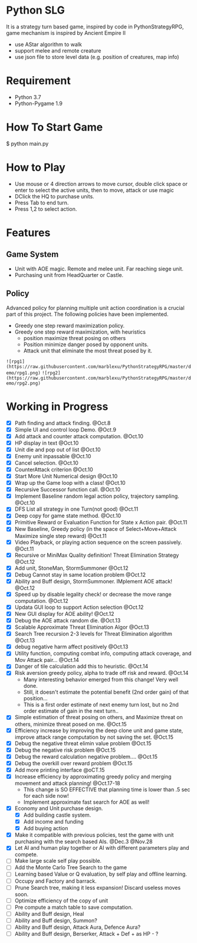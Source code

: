 # Python SLG
It is a strategy turn based game, inspired by code in PythonStrategyRPG, game mechanism is inspired by Ancient Empire II
* use AStar algorithm to walk
* support melee and remote creature
* use json file to store level data (e.g. position of creatures, map info)

# Requirement
* Python 3.7
* Python-Pygame 1.9

# How To Start Game
$ python main.py

# How to Play
* Use mouse or 4 direction arrows to move cursor, double click space or enter to select the active units, then to move, attack or use magic
* DClick the HQ to purchase units. 
* Press Tab to end turn.
* Press 1,2 to select action.  

# Features
## Game System
* Unit with AOE magic. Remote and melee unit. Far reaching siege unit. 
* Purchasing unit from HeadQuarter or Castle. 

 
## Policy
Advanced policy for planning multiple unit action coordination is a crucial part of this project. The following policies have been implemented. 

* Greedy one step reward maximization policy. 
* Greedy one step reward maximization, with heuristics
    * position maximize threat posing on others
    * Position minimize danger posed by opponent units.
    * Attack unit that eliminate the most threat posed by it. 

`![rpg1](https://raw.githubusercontent.com/marblexu/PythonStrategyRPG/master/demo/rpg1.png)`
`![rpg2](https://raw.githubusercontent.com/marblexu/PythonStrategyRPG/master/demo/rpg2.png)`


# Working in Progress

- [x] Path finding and attack finding. @Oct.8
- [x] Simple UI and control loop Demo. @Oct.9
- [x] Add attack and counter attack computation. @Oct.10 
- [x] HP display in text @Oct.10
- [x] Unit die and pop out of list @Oct.10
- [x] Enemy unit inpassable @Oct.10
- [x] Cancel selection. @Oct.10
- [x] CounterAttack criterion @Oct.10
- [x] Start More Unit Numerical design @Oct.10
- [x] Wrap up the Game loop with a class! @Oct.10
- [x] Recursive Successor function call. @Oct.10
- [x] Implement Baseline random legal action policy, trajectory sampling. @Oct.10
- [x] DFS List all strategy in one Turn(not good) @Oct.11
- [x] Deep copy for game state method.  @Oct.10
- [x] Primitive Reward or Evaluation Function for State x Action pair. @Oct.11
- [x] New Baseline, Greedy policy (in the space of Select+Move+Attack Maximize single step reward) @Oct.11
- [x] Video Playback, or playing action sequence on the screen passively. @Oct.11
- [x] Recursive or MiniMax Quality definition! Threat Elimination Strategy @Oct.12
- [x] Add unit, StoneMan, StormSummoner @Oct.12
- [x] Debug Cannot stay in same location problem @Oct.12
- [x] Ability and Buff design, StormSummoner. IMplement AOE attack! @Oct.12
- [x] Speed up by disable legality check! or decrease the move range computation.  @Oct.12
- [x] Updata GUI loop to support Action selection @Oct.12
- [x] New GUI display for AOE ability!  @Oct.12
- [x] Debug the AOE attack random die. @Oct.13
- [x] Scalable Approximate Threat Elimination Algor @Oct.13
- [x] Search Tree recursion 2-3 levels for Threat Elimination algorithm @Oct.13
- [x] debug negative harm affect positively @Oct.13
- [x] Utility function, computing combat info, computing attack coverage, and Mov Attack pair... @Oct.14
- [x] Danger of tile calculation add this to heuristic. @Oct.14
- [x] Risk aversion greedy policy, alpha to trade off risk and reward.  @Oct.14
    * Many interesting behavior emerged from this change! Very well done. 
    * Still, it doesn't estimate the potential benefit (2nd order gain) of that position... 
    * This is a first order estimate of next enemy turn lost, but no 2nd order estimate of gain in the next turn..
- [x] Simple estimation of threat posing on others, and Maximize threat on others, minimize threat posed on me. @Oct.15
- [x] Efficiency increase by improving the deep clone unit and game state, improve attack range computation by not saving the set. @Oct.15
- [x] Debug the negative threat elimin value problem @Oct.15
- [x] Debug the negative risk problem @Oct.15 
- [x] Debug the reward calculation negative problem.... @Oct.15
- [x] Debug the overkill over reward problem @Oct.15
- [x] Add more printing interface @oCT.15
- [x] Increase efficiency by approximating greedy policy and merging movement and attack planning! @Oct.17-18
    * This change is SO EFFECTIVE that planning time is lower than .5 sec for each side now! 
    * Implement approximate fast search for AOE as well! 
- [x] Economy and Unit purchase design. 
    - [x] Add building castle system. 
    - [x] Add income and funding
    - [x] Add buying action
- [x] Make it compatible with previous policies, test the game with unit purchasing with the search based AIs. @Dec.3 @Nov.28
- [x] Let AI and human play together or AI with different parameters play and compete. 
- [ ] Make large scale self play possible. 
- [ ] Add the Monte Carlo Tree Search to the game
- [ ] Learning based Value or Q evaluation, by self play and offline learning. 
- [ ] Occupy and Factory and barrack. 
- [ ] Prune Search tree, making it less expansion! Discard useless moves soon. 
- [ ] Optimize efficiency of the copy of unit
- [ ] Pre compute a match table to save computation.  
- [ ] Ability and Buff design, Heal
- [ ] Ability and Buff design, Summon?
- [ ] Ability and Buff design, Attack Aura, Defence Aura?
- [ ] Ability and Buff design, Berserker, Attack + Def + as HP - ?
